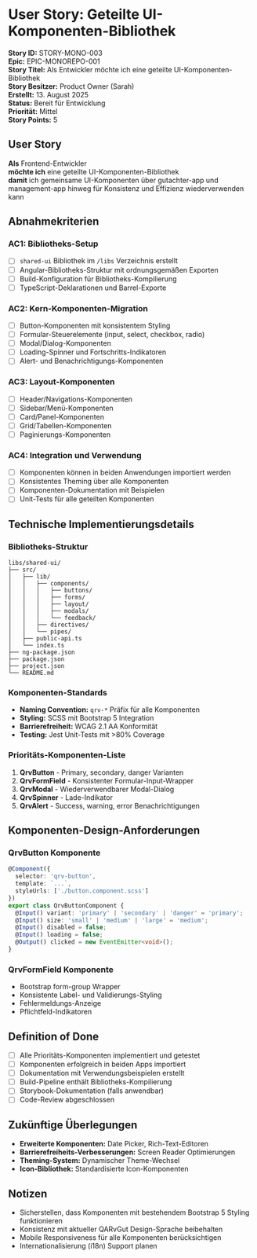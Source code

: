 # User Story: Geteilte UI-Komponenten-Bibliothek

**Story ID:** STORY-MONO-003  
**Epic:** EPIC-MONOREPO-001  
**Story Titel:** Als Entwickler möchte ich eine geteilte UI-Komponenten-Bibliothek  
**Story Besitzer:** Product Owner (Sarah)  
**Erstellt:** 13. August 2025  
**Status:** Bereit für Entwicklung  
**Priorität:** Mittel  
**Story Points:** 5  

## User Story

**Als** Frontend-Entwickler  
**möchte ich** eine geteilte UI-Komponenten-Bibliothek  
**damit** ich gemeinsame UI-Komponenten über gutachter-app und management-app hinweg für Konsistenz und Effizienz wiederverwenden kann  

## Abnahmekriterien

### AC1: Bibliotheks-Setup

- [ ] `shared-ui` Bibliothek im `/libs` Verzeichnis erstellt
- [ ] Angular-Bibliotheks-Struktur mit ordnungsgemäßen Exporten
- [ ] Build-Konfiguration für Bibliotheks-Kompilierung
- [ ] TypeScript-Deklarationen und Barrel-Exporte

### AC2: Kern-Komponenten-Migration

- [ ] Button-Komponenten mit konsistentem Styling
- [ ] Formular-Steuerelemente (input, select, checkbox, radio)
- [ ] Modal/Dialog-Komponenten
- [ ] Loading-Spinner und Fortschritts-Indikatoren
- [ ] Alert- und Benachrichtigungs-Komponenten

### AC3: Layout-Komponenten

- [ ] Header/Navigations-Komponenten
- [ ] Sidebar/Menü-Komponenten  
- [ ] Card/Panel-Komponenten
- [ ] Grid/Tabellen-Komponenten
- [ ] Paginierungs-Komponenten

### AC4: Integration und Verwendung

- [ ] Komponenten können in beiden Anwendungen importiert werden
- [ ] Konsistentes Theming über alle Komponenten
- [ ] Komponenten-Dokumentation mit Beispielen
- [ ] Unit-Tests für alle geteilten Komponenten

## Technische Implementierungsdetails

### Bibliotheks-Struktur

```
libs/shared-ui/
├── src/
│   ├── lib/
│   │   ├── components/
│   │   │   ├── buttons/
│   │   │   ├── forms/
│   │   │   ├── layout/
│   │   │   ├── modals/
│   │   │   └── feedback/
│   │   ├── directives/
│   │   └── pipes/
│   ├── public-api.ts
│   └── index.ts
├── ng-package.json
├── package.json
├── project.json
└── README.md
```

### Komponenten-Standards

- **Naming Convention:** `qrv-*` Präfix für alle Komponenten
- **Styling:** SCSS mit Bootstrap 5 Integration
- **Barrierefreiheit:** WCAG 2.1 AA Konformität
- **Testing:** Jest Unit-Tests mit >80% Coverage

### Prioritäts-Komponenten-Liste

1. **QrvButton** - Primary, secondary, danger Varianten
2. **QrvFormField** - Konsistenter Formular-Input-Wrapper
3. **QrvModal** - Wiederverwendbarer Modal-Dialog
4. **QrvSpinner** - Lade-Indikator
5. **QrvAlert** - Success, warning, error Benachrichtigungen

## Komponenten-Design-Anforderungen

### QrvButton Komponente

```typescript
@Component({
  selector: 'qrv-button',
  template: `...`,
  styleUrls: ['./button.component.scss']
})
export class QrvButtonComponent {
  @Input() variant: 'primary' | 'secondary' | 'danger' = 'primary';
  @Input() size: 'small' | 'medium' | 'large' = 'medium';
  @Input() disabled = false;
  @Input() loading = false;
  @Output() clicked = new EventEmitter<void>();
}
```

### QrvFormField Komponente

- Bootstrap form-group Wrapper
- Konsistente Label- und Validierungs-Styling
- Fehlermeldungs-Anzeige
- Pflichtfeld-Indikatoren

## Definition of Done

- [ ] Alle Prioritäts-Komponenten implementiert und getestet
- [ ] Komponenten erfolgreich in beiden Apps importiert
- [ ] Dokumentation mit Verwendungsbeispielen erstellt
- [ ] Build-Pipeline enthält Bibliotheks-Kompilierung
- [ ] Storybook-Dokumentation (falls anwendbar)
- [ ] Code-Review abgeschlossen

## Zukünftige Überlegungen

- **Erweiterte Komponenten:** Date Picker, Rich-Text-Editoren
- **Barrierefreiheits-Verbesserungen:** Screen Reader Optimierungen
- **Theming-System:** Dynamischer Theme-Wechsel
- **Icon-Bibliothek:** Standardisierte Icon-Komponenten

## Notizen

- Sicherstellen, dass Komponenten mit bestehendem Bootstrap 5 Styling funktionieren
- Konsistenz mit aktueller QARvGut Design-Sprache beibehalten
- Mobile Responsiveness für alle Komponenten berücksichtigen
- Internationalisierung (i18n) Support planen
